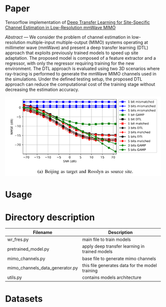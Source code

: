# Paper

Tensorflow implementation of [Deep Transfer Learning for Site-Specific Channel
Estimation in Low-Resolution mmWave MIMO](https://ieeexplore.ieee.org/document/9388873)

*Abstract* — We consider the problem of channel estimation in
low-resolution multiple-input multiple-output (MIMO) systems
operating at millimeter wave (mmWave) and present a deep
transfer learning (DTL) approach that exploits previously trained
models to speed up site adaptation. The proposed model is
composed of a feature extractor and a regressor, with only the
regressor requiring training for the new environment. The DTL
approach is evaluated using two 3D scenarios where ray-tracing
is performed to generate the mmWave MIMO channels used in
the simulations. Under the defined testing setup, the proposed
DTL approach can reduce the computational cost of the training
stage without decreasing the estimation accuracy.

![training_sample](img/sample.png)

# Usage

# Directory description

Filename   | Description
--------- | ------
wr_fres.py | main file to train models
pretrained_model.py | apply deep transfer learning in trained models
mimo_channels.py | base file to generate mimo channels
mimo_channels_data_generator.py | this file generates data for the model training
utils.py | contains models architecture

# Datasets
